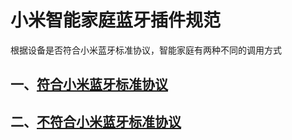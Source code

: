 小米智能家庭蓝牙插件规范
========================================

根据设备是否符合小米蓝牙标准协议，智能家庭有两种不同的调用方式

## 一、[符合小米蓝牙标准协议](https://github.com/dingjikerbo/blog/blob/master/%E5%B0%8F%E7%B1%B3%E6%99%BA%E8%83%BD%E5%AE%B6%E5%BA%AD%E8%A7%84%E8%8C%831.md)
## 二、[不符合小米蓝牙标准协议](https://github.com/dingjikerbo/blog/blob/master/%E5%B0%8F%E7%B1%B3%E6%99%BA%E8%83%BD%E5%AE%B6%E5%BA%AD%E8%A7%84%E8%8C%831.md)






